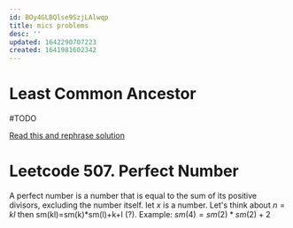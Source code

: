```yaml
---
id: BOy4GLBQlse9SzjLAlwqp
title: mics problems
desc: ''
updated: 1642290707223
created: 1641981602342
---
```



# Least Common Ancestor

#TODO 

[Read this and rephrase solution](https://leetcode.com/problems/lowest-common-ancestor-of-a-binary-tree/solution/)


# Leetcode 507. Perfect Number

A perfect number is a number that is equal to the sum of its positive divisors, excluding the number itself.
let $x$ is a number.
Let's think about $n=kl$ then sm(kl)=sm(k)*sm(l)+k+l (?).
Example:
$sm(4) = sm(2)*sm(2)+2$



